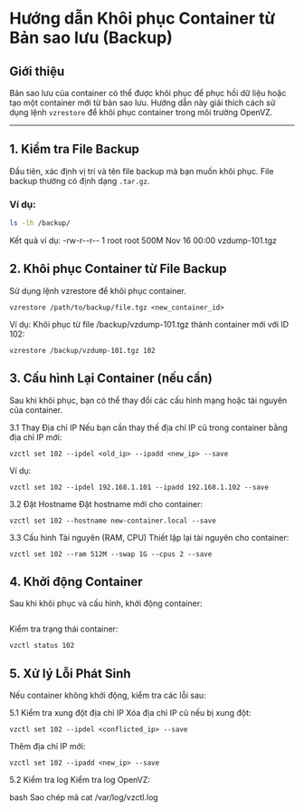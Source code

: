 # Hướng dẫn Khôi phục Container từ Bản sao lưu (Backup)

## Giới thiệu
Bản sao lưu của container có thể được khôi phục để phục hồi dữ liệu hoặc tạo một container mới từ bản sao lưu. Hướng dẫn này giải thích cách sử dụng lệnh `vzrestore` để khôi phục container trong môi trường OpenVZ.

---

## 1. Kiểm tra File Backup
Đầu tiên, xác định vị trí và tên file backup mà bạn muốn khôi phục. File backup thường có định dạng `.tar.gz`.

### Ví dụ:
```bash
ls -lh /backup/
```
Kết quả ví dụ:
-rw-r--r-- 1 root root 500M Nov 16 00:00 vzdump-101.tgz

## 2. Khôi phục Container từ File Backup
Sử dụng lệnh vzrestore để khôi phục container.
```
vzrestore /path/to/backup/file.tgz <new_container_id>
```
Ví dụ:
Khôi phục từ file /backup/vzdump-101.tgz thành container mới với ID 102:
```
vzrestore /backup/vzdump-101.tgz 102
```
## 3. Cấu hình Lại Container (nếu cần)
Sau khi khôi phục, bạn có thể thay đổi các cấu hình mạng hoặc tài nguyên của container.

3.1 Thay Địa chỉ IP
Nếu bạn cần thay thế địa chỉ IP cũ trong container bằng địa chỉ IP mới:

```
vzctl set 102 --ipdel <old_ip> --ipadd <new_ip> --save
```
Ví dụ:
```
vzctl set 102 --ipdel 192.168.1.101 --ipadd 192.168.1.102 --save
```
3.2 Đặt Hostname
Đặt hostname mới cho container:
```
vzctl set 102 --hostname new-container.local --save
```

3.3 Cấu hình Tài nguyên (RAM, CPU)
Thiết lập lại tài nguyên cho container:
```
vzctl set 102 --ram 512M --swap 1G --cpus 2 --save
```
## 4. Khởi động Container
Sau khi khôi phục và cấu hình, khởi động container:

```vzctl start 102
```
Kiểm tra trạng thái container:
```
vzctl status 102
```
## 5. Xử lý Lỗi Phát Sinh
Nếu container không khởi động, kiểm tra các lỗi sau:

5.1 Kiểm tra xung đột địa chỉ IP
Xóa địa chỉ IP cũ nếu bị xung đột:
```
vzctl set 102 --ipdel <conflicted_ip> --save
```
Thêm địa chỉ IP mới:
```
vzctl set 102 --ipadd <new_ip> --save
```
5.2 Kiểm tra log
Kiểm tra log OpenVZ:

bash
Sao chép mã
cat /var/log/vzctl.log
